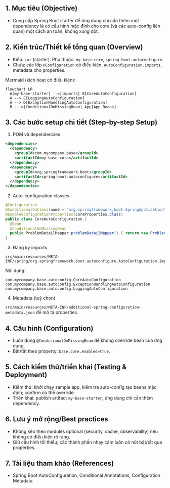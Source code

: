 ## 1. Mục tiêu (Objective)

- Cung cấp Spring Boot starter để ứng dụng chỉ cần thêm một dependency là có cấu hình mặc định cho core (và các auto-config liên quan) một cách an toàn, không xung đột.

## 2. Kiến trúc/Thiết kế tổng quan (Overview)

- Kiểu: `jar` (starter). Phụ thuộc: `my-base-core`, `spring-boot-autoconfigure`.
- Chứa: các lớp `@Configuration` có điều kiện, `AutoConfiguration.imports`, metadata cho properties.

Mermaid (kích hoạt có điều kiện):

```mermaid
flowchart LR
  A[my-base-starter] -->|imports| B[CoreAutoConfiguration]
  A --> C[LoggingAutoConfiguration]
  A --> D[ExceptionHandlingAutoConfiguration]
  B -.->|ConditionalOnMissingBean| App[App Beans]
```

## 3. Các bước setup chi tiết (Step-by-step Setup)

1) POM và dependencies

```xml
<dependencies>
  <dependency>
    <groupId>com.mycompany.base</groupId>
    <artifactId>my-base-core</artifactId>
  </dependency>
  <dependency>
    <groupId>org.springframework.boot</groupId>
    <artifactId>spring-boot-autoconfigure</artifactId>
  </dependency>
</dependencies>
```

2) Auto-configuration classes

```java
@Configuration
@ConditionalOnClass(name = "org.springframework.boot.SpringApplication")
@EnableConfigurationProperties(CoreProperties.class)
public class CoreAutoConfiguration {
  @Bean
  @ConditionalOnMissingBean
  public ProblemDetailMapper problemDetailMapper() { return new ProblemDetailMapper(); }
}
```

3) Đăng ký imports

```
src/main/resources/META-INF/spring/org.springframework.boot.autoconfigure.AutoConfiguration.imports
```

Nội dung:

```
com.mycompany.base.autoconfig.CoreAutoConfiguration
com.mycompany.base.autoconfig.ExceptionHandlingAutoConfiguration
com.mycompany.base.autoconfig.LoggingAutoConfiguration
```

4) Metadata (tuỳ chọn)

`src/main/resources/META-INF/additional-spring-configuration-metadata.json` để mô tả properties.

## 4. Cấu hình (Configuration)

- Luôn dùng `@ConditionalOnMissingBean` để không override bean của ứng dụng.
- Bật/tắt theo property: `base.core.enabled=true`.

## 5. Cách kiểm thử/triển khai (Testing & Deployment)

- Kiểm thử: khởi chạy sample app, kiểm tra auto-config tạo beans mặc định; confirm có thể override.
- Triển khai: publish artifact `my-base-starter`; ứng dụng chỉ cần thêm dependency.

## 6. Lưu ý mở rộng/Best practices

- Không kéo theo modules optional (security, cache, observability) nếu không có điều kiện rõ ràng.
- Giữ cấu hình tối thiểu; các thành phần nhạy cảm luôn có nút bật/tắt qua properties.

## 7. Tài liệu tham khảo (References)

- Spring Boot AutoConfiguration, Conditional Annotations, Configuration Metadata.

